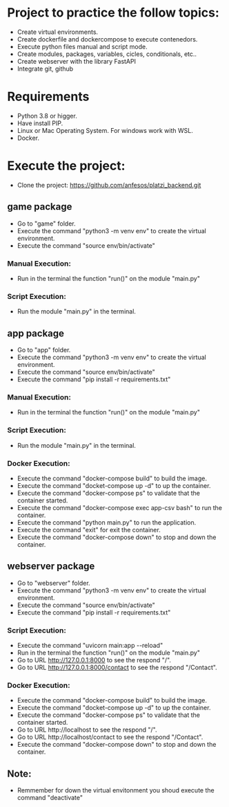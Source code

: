# Project to practice the follow topics:
- Create virtual environments.
- Create dockerfile and dockercompose to execute contenedors.
- Execute python files manual and script mode.
- Create modules, packages, variables, cicles, conditionals, etc..
- Create webserver with the library FastAPI
- Integrate git, github

# Requirements
- Python 3.8 or higger.
- Have install PIP.
- Linux or Mac Operating System. For windows work with WSL.
- Docker.

# Execute the project:
- Clone the project: https://github.com/anfesos/platzi_backend.git

## game package
- Go to "game" folder.
- Execute the command "python3 -m venv env" to create the virtual environment.
- Execute the command "source env/bin/activate"

### Manual Execution:
- Run in the terminal the function "run()" on the module "main.py"

### Script Execution:
- Run the module "main.py" in the terminal.

## app package
- Go to "app" folder.
- Execute the command "python3 -m venv env" to create the virtual environment.
- Execute the command "source env/bin/activate"
- Execute the command "pip install -r requirements.txt"

### Manual Execution:
- Run in the terminal the function "run()" on the module "main.py"

### Script Execution:
- Run the module "main.py" in the terminal.

### Docker Execution:
- Execute the command "docker-compose build" to build the image.
- Execute the command "docket-compose up -d" to up the container.
- Execute the command "docker-compose ps" to validate that the container started.
- Execute the command "docker-compose exec app-csv bash" to run the container.
- Execute the command "python main.py" to run the application.
- Execute the command "exit" for exit the container.
- Execute the command "docker-compose down" to stop and down the container.

## webserver package
- Go to "webserver" folder.
- Execute the command "python3 -m venv env" to create the virtual environment.
- Execute the command "source env/bin/activate"
- Execute the command "pip install -r requirements.txt"

### Script Execution:
- Execute the command "uvicorn main:app --reload"
- Run in the terminal the function "run()" on the module "main.py"
- Go to URL http://127.0.0.1:8000 to see the respond "/".
- Go to URL http://127.0.0.1:8000/contact to see the respond "/Contact".

### Docker Execution:
- Execute the command "docker-compose build" to build the image.
- Execute the command "docket-compose up -d" to up the container.
- Execute the command "docker-compose ps" to validate that the container started.
- Go to URL http://localhost to see the respond "/".
- Go to URL http://localhost/contact to see the respond "/Contact".
- Execute the command "docker-compose down" to stop and down the container.


## Note:
- Remmember for down the virtual envitonment you shoud execute the command "deactivate"